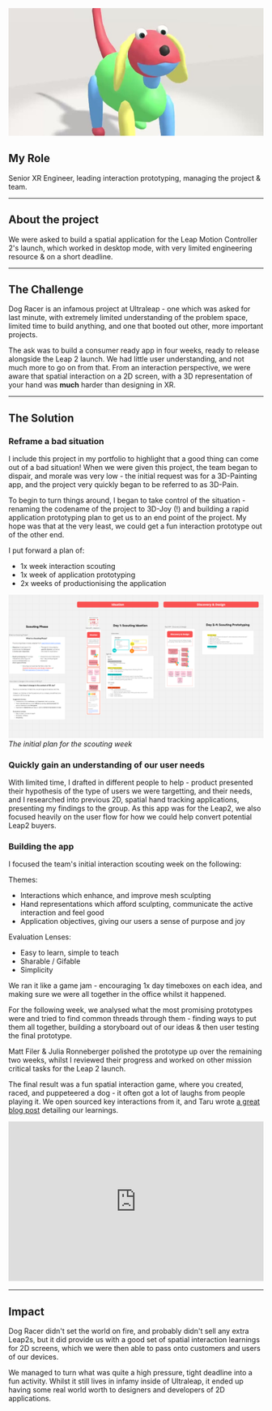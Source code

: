 ![alt text](./images/casestudies/dogracer.jpg)

## My Role

Senior XR Engineer, leading interaction prototyping, managing the project & team.

---

## About the project

We were asked to build a spatial application for the Leap Motion Controller 2's launch, which worked in desktop mode, with very limited engineering resource & on a short deadline.

---

## The Challenge

Dog Racer is an infamous project at Ultraleap - one which was asked for last minute, with extremely limited understanding of the problem space, limited time to build anything, and one that booted out other, more important projects.

The ask was to build a consumer ready app in four weeks, ready to release alongside the Leap 2 launch. We had little user understanding, and not much more to go on from that. From an interaction perspective, we were aware that spatial interaction on a 2D screen, with a 3D representation of your hand was **much** harder than designing in XR.

---

## The Solution

### Reframe a bad situation

I include this project in my portfolio to highlight that a good thing can come out of a bad situation! When we were given this project, the team began to dispair, and morale was very low - the initial request was for a 3D-Painting app, and the project very quickly began to be referred to as 3D-Pain.

To begin to turn things around, I began to take control of the situation - renaming the codename of the project to 3D-Joy (!) and building a rapid application prototyping plan to get us to an end point of the project. My hope was that at the very least, we could get a fun interaction prototype out of the other end.

I put forward a plan of:

- 1x week interaction scouting
- 1x week of application prototyping
- 2x weeks of productionising the application

![alt text](./data/casestudies/images/dogracer/grandplan.png)
*The initial plan for the scouting week*

### Quickly gain an understanding of our user needs

With limited time, I drafted in different people to help - product presented their hypothesis of the type of users we were targetting, and their needs, and I researched into previous 2D, spatial hand tracking applications, presenting my findings to the group. As this app was for the Leap2, we also focused heavily on the user flow for how we could help convert potential Leap2 buyers. 

### Building the app

I focused the team's initial interaction scouting week on the following:

Themes:
- Interactions which enhance, and improve mesh sculpting
- Hand representations which afford sculpting, communicate the active interaction and feel good
- Application objectives, giving our users a sense of purpose and joy

Evaluation Lenses:
- Easy to learn, simple to teach
- Sharable / Gifable
- Simplicity

We ran it like a game jam - encouraging 1x day timeboxes on each idea, and making sure we were all together in the office whilst it happened.

For the following week, we analysed what the most promising prototypes were and tried to find common threads through them - finding ways to put them all together, building a storyboard out of our ideas & then user testing the final prototype.

Matt Filer & Julia Ronneberger polished the prototype up over the remaining two weeks, whilst I reviewed their progress and worked on other mission critical tasks for the Leap 2 launch.

The final result was a fun spatial interaction game, where you created, raced, and puppeteered a dog - it often got a lot of laughs from people playing it. We open sourced key interactions from it, and Taru wrote [a great blog post](https://docs.ultraleap.com/ultralab/spatial-design-for-2d.html) detailing our learnings.


<iframe width="100%" height="315" src="https://www.youtube.com/embed/r8QGqpxvsv8?si=2M6NwNLlgdwJ430H" title="YouTube video player" frameborder="0" allow="accelerometer; autoplay; clipboard-write; encrypted-media; gyroscope; picture-in-picture; web-share" referrerpolicy="strict-origin-when-cross-origin" allowfullscreen></iframe>

---

## Impact

Dog Racer didn't set the world on fire, and probably didn't sell any extra Leap2s, but it did provide us with a good set of spatial interaction learnings for 2D screens, which we were then able to pass onto customers and users of our devices.

We managed to turn what was quite a high pressure, tight deadline into a fun activity. Whilst it still lives in infamy inside of Ultraleap, it ended up having some real world worth to designers and developers of 2D applications.
